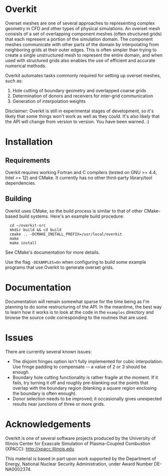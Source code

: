 # Overkit

Overset meshes are one of several approaches to representing complex geometry in CFD and other
  types of physical simulations.
An overset mesh consists of a set of overlapping component meshes (often structured grids) that
  each represent a portion of the simulation domain.
The component meshes communicate with other parts of the domain by interpolating from neighboring
  grids at their outer edges.
This is often simpler than trying to create a single unstructured mesh to represent the
  entire domain, and when used with structured grids also enables the use of efficient and
  accurate numerical methods.

Overkit automates tasks commonly required for setting up overset meshes, such as:

1. Hole cutting of boundary geometry and overlapped coarse grids
2. Determination of donors and receivers for inter-grid communication
3. Generation of interpolation weights

Disclaimer: Overkit is still in experimental stages of development, so it's likely that some things 
  won't work as well as they could.
It's also likely that the API will change from version to version.
You have been warned. :)

# Installation

## Requirements

Overkit requires working Fortran and C compilers (tested on GNU >= 4.4, Intel >= 12) and
  CMake.
It currently has no other third-party library/tool dependencies.

## Building

Overkit uses CMake, so the build process is similar to that of other CMake-based build systems.
Here's an example build procedure:
```
  cd ~/overkit-src
  mkdir build && cd build
  cmake .. -DCMAKE_INSTALL_PREFIX=/usr/local/overkit
  make
  make install
```

See CMake's documentation for more details.

Use the flag `-DEXAMPLES=On` when configuring to build some example programs that use Overkit to
  generate overset grids.

# Documentation

Documentation will remain somewhat sparse for the time being as I'm planning to do some
  restructuring of the API.
In the meantime, the best way to learn how it works is to look at the code in the `examples`
  directory and browse the source code corresponding to the routines that are used.

# Issues

There are currently several known issues:

* The disjoint fringes option isn't fully implemented for cubic interpolation. Use fringe padding
  to compensate -- a value of 2 or 3 should be enough.
* Boundary hole cutting functionality is rather fragile at the moment. If it fails, try turning it
  off and roughly pre-blanking out the points that overlap with the boundary region (blanking a
  square region enclosing the boundary is often enough).
* Donor selection needs to be improved; it occasionally gives unexpected results near junctions of
  three or more grids.

# Acknowledgements

Overkit is one of several software projects produced by the University of Illinois Center for
  Exascale Simulation of Plasma-Coupled Combustion (XPACC): http://xpacc.illinois.edu

This material is based in part upon work supported by the Department of Energy, National Nuclear
  Security Administration, under Award Number DE-NA0002374.
